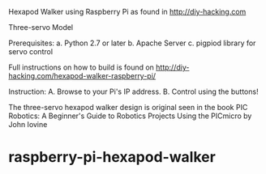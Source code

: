 Hexapod Walker using Raspberry Pi
as found in http://diy-hacking.com

Three-servo Model

Prerequisites:
  a. Python 2.7 or later
  b. Apache Server
  c. pigpiod library for servo control

Full instructions on how to build is found on http://diy-hacking.com/hexapod-walker-raspberry-pi/

Instruction:
  A. Browse to your Pi's IP address.
  B. Control using the buttons!
  
The three-servo hexapod walker design is original seen in the book PIC Robotics: A Beginner's Guide to Robotics Projects Using the PICmicro by John Iovine

# raspberry-pi-hexapod-walker
